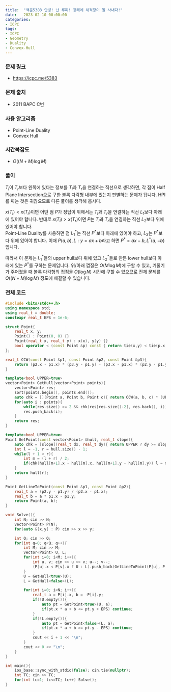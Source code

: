 ```yaml
---
title:  "백준5383 안녕! 난 루피! 장래에 해적왕이 될 사내다!"
date:   2023-02-10 00:00:00
categories:
- ICPC
tags:
- ICPC
- Geometry
- Duality
- Convex-Hull
---
```


### 문제 링크
* https://icpc.me/5383

### 문제 출처
* 2011 BAPC C번

### 사용 알고리즘
* Point-Line Duality
* Convex Hull

### 시간복잡도
* $O((N+M) \log M)$

### 풀이
$T_l$이 $T_r$보다 왼쪽에 있다는 정보를 $T_l$과 $T_r$을 연결하는 직선으로 생각하면, 각 점이 Half Plane Intersection으로 구한 볼록 다각형 내부에 있는지 판별하는 문제가 됩니다. HPI를 짜는 것은 귀찮으므로 다른 풀이를 생각해 봅시다.

$x(T_l) < x(T_r)$이면 어떤 점 $P$가 정답이 위해서는 $T_l$과 $T_r$을 연결하는 직선 $L_1$보다 아래에 있어야 합니다. 반대로 $x(T_l) > x(T_r)$이면 $P$는 $T_l$과 $T_r$을 연결하는 직선 $L_2$보다 위에 있어야 합니다.<br>
Point-Line Duality를 사용하면 점 $L_1^\ast$는 직선 $P^\ast$보다 아래에 있어야 하고, $L_2$는 $P^\ast$보다 위에 있어야 합니다. 이때 $P(a, b), L: y=ax+b$라고 하면 $P^\ast = ax-b, L^\ast(a, -b)$입니다.

따라서 이 문제는 $L_1^\ast$들의 upper hull보다 위에 있고 $L_2^\ast$들로 만든 lower hull보다 아래에 있는 $P^\ast$를 구하는 문제입니다. 위/아래 껍질은 $O(M \log M)$에 구할 수 있고, 기울기가 주어졌을 때 볼록 다각형의 접점을 $O(\log N)$ 시간에 구할 수 있으므로 전체 문제를 $O((N+M) \log M)$ 정도에 해결할 수 있습니다.

### 전체 코드
```cpp
#include <bits/stdc++.h>
using namespace std;
using real_t = double;
constexpr real_t EPS = 1e-6;

struct Point{
    real_t x, y;
    Point() : Point(0, 0) {}
    Point(real_t x, real_t y) : x(x), y(y) {}
    bool operator < (const Point &p) const { return tie(x,y) < tie(p.x,p.y); }
};

real_t CCW(const Point &p1, const Point &p2, const Point &p3){
    return (p2.x - p1.x) * (p3.y - p1.y) - (p3.x - p1.x) * (p2.y - p1.y);
}

template<bool UPPER=true>
vector<Point> GetHull(vector<Point> points){
    vector<Point> res;
    sort(points.begin(), points.end());
    auto chk = [](Point a, Point b, Point c){ return CCW(a, b, c) * (UPPER ? 1 : -1) >= 0; };
    for(auto i : points){
        while(res.size() >= 2 && chk(res[res.size()-2], res.back(), i)) res.pop_back();
        res.push_back(i);
    }
    return res;
}

template<bool UPPER=true>
Point GetPoint(const vector<Point> &hull, real_t slope){
    auto chk = [slope](real_t dx, real_t dy){ return UPPER ? dy >= slope * dx : dy <= slope * dx; };
    int l = -1, r = hull.size() - 1;
    while(l + 1 < r){
        int m = (l + r) / 2;
        if(chk(hull[m+1].x - hull[m].x, hull[m+1].y - hull[m].y)) l = m; else r = m;
    }
    return hull[r];
}

Point GetLineToPoint(const Point &p1, const Point &p2){
    real_t a = (p2.y - p1.y) / (p2.x - p1.x);
    real_t b = a * p1.x - p1.y;
    return Point(a, b);
}

void Solve(){
    int N; cin >> N;
    vector<Point> P(N);
    for(auto &[x,y] : P) cin >> x >> y;

    int Q; cin >> Q;
    for(int q=0; q<Q; q++){
        int M; cin >> M;
        vector<Point> U, L;
        for(int i=0; i<M; i++){
            int u, v; cin >> u >> v; u--; v--;
            (P[u].x < P[v].x ? U : L).push_back(GetLineToPoint(P[u], P[v]));
        }
        U = GetHull<true>(U);
        L = GetHull<false>(L);

        for(int i=0; i<N; i++){
            real_t a = P[i].x, b = -P[i].y;
            if(!U.empty()){
                auto pt = GetPoint<true>(U, a);
                if(pt.x * a + b <= pt.y + EPS) continue;
            }
            if(!L.empty()){
                auto pt = GetPoint<false>(L, a);
                if(pt.x * a + b >= pt.y - EPS) continue;
            }
            cout << i + 1 << "\n";
        }
        cout << 0 << "\n";
    }
}

int main(){
    ios_base::sync_with_stdio(false); cin.tie(nullptr);
    int TC; cin >> TC;
    for(int tc=1; tc<=TC; tc++) Solve();
}
```
